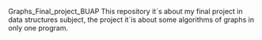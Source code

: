 Graphs_Final_project_BUAP
This repository it´s about my final project in data structures subject, the project it´is about some algorithms of graphs in only one program.